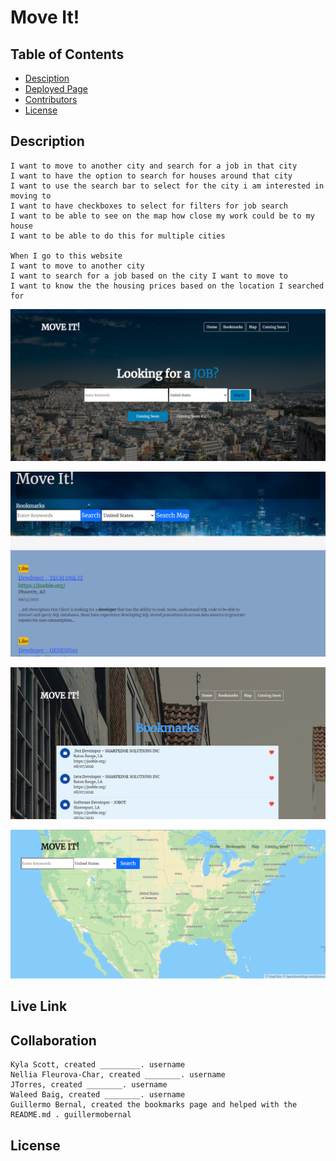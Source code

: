 
<!-- Move it! is a place where you can find your next job...
(elevator pitch) tech used (api, css)-->

# Move It!

## Table of Contents
* [Desciption](#desciption)
* [Deployed Page](#deployedPage)
* [Contributors](#contributors)
* [License](#license)


## Description
<!-- Move it! is a place where you can find your next job (elevator pitch)  ...
This app was created with Javascript, JQuery, Bootstrap, & Materialize.-->

```
I want to move to another city and search for a job in that city
I want to have the option to search for houses around that city
I want to use the search bar to select for the city i am interested in moving to
I want to have checkboxes to select for filters for job search
I want to be able to see on the map how close my work could be to my house
I want to be able to do this for multiple cities

When I go to this website
I want to move to another city
I want to search for a job based on the city I want to move to
I want to know the the housing prices based on the location I searched for 
```

![home screenshot](./assets/images/homeSS.PNG)

![search screenshot](./assets/images/searchSS.PNG)

![bookmarks screenshot](./assets/images/bookmarksSS.PNG)

![map screenshot](./assets/images/mapSS.PNG)


## Live Link
<!--this is where our github pages link  goes. Nellia needs to add it from the repo pages-->


## Collaboration

<!--name, role in project, github username  -->
```
Kyla Scott, created _________. username
Nellia Fleurova-Char, created ________. username
JTorres, created ________. username
Waleed Baig, created ________. username
Guillermo Bernal, created the bookmarks page and helped with the README.md . guillermobernal
```



## License





